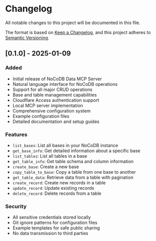 # Changelog

All notable changes to this project will be documented in this file.

The format is based on [Keep a Changelog](https://keepachangelog.com/en/1.0.0/),
and this project adheres to [Semantic Versioning](https://semver.org/spec/v2.0.0.html).

## [0.1.0] - 2025-01-09

### Added
- Initial release of NoCoDB Data MCP Server
- Natural language interface for NoCoDB operations
- Support for all major CRUD operations
- Base and table management capabilities
- Cloudflare Access authentication support
- Local MCP server implementation
- Comprehensive configuration system
- Example configuration files
- Detailed documentation and setup guides

### Features
- `list_bases`: List all bases in your NoCoDB instance
- `get_base_info`: Get detailed information about a specific base
- `list_tables`: List all tables in a base
- `get_table_info`: Get table schema and column information
- `create_base`: Create a new base
- `copy_table_to_base`: Copy a table from one base to another
- `get_table_data`: Retrieve data from a table with pagination
- `create_record`: Create new records in a table
- `update_record`: Update existing records
- `delete_record`: Delete records from a table

### Security
- All sensitive credentials stored locally
- Git ignore patterns for configuration files
- Example templates for safe public sharing
- No data transmission to third parties
